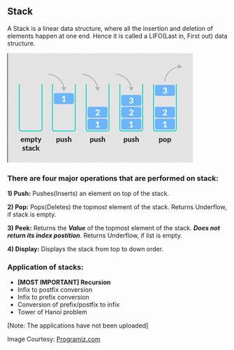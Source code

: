## Stack

A Stack is a linear data structure, where all the insertion and deletion of elements happen at one end. Hence it is called a LIFO(Last in, First out) data structure.

![Stack](../../img/programiz_stack.png)

### **There are four major operations that are performed on stack:**

**1) Push:**
Pushes(Inserts) an element on top of the stack.

**2) Pop:**
Pops(Deletes) the topmost element of the stack. Returns Underflow, if stack is empty.

**3) Peek:**
Returns the ***Value*** of the topmost element of the stack. ***Does not return its index postition***. Returns Underflow, if list is empty.

**4) Display:**
Displays the stack from top to down order.

### **Application of stacks:**

- **[MOST IMPORTANT] Recursion**
- Infix to postfix conversion
- Infix to prefix conversion
- Conversion of prefix/postfix to infix
- Tower of Hanoi problem

[Note: The applications have not been uploaded]

Image Courtesy: [Programiz.com](https://www.programiz.com/dsa/stack)